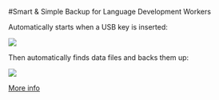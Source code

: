 #Smart &amp; Simple Backup for Language Development Workers

Automatically starts when a USB key is inserted:

![](http://i.imgur.com/ELWYOoK.png)

Then automatically finds data files and backs them up:

![](http://i.imgur.com/hqe0K5s.png)

[More info](http://myworksafe.palaso.org/)
